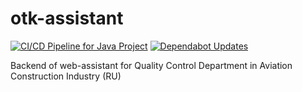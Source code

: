 # otk-assistant
[![CI/CD Pipeline for Java Project](https://github.com/MartinMeer/otk-assistant/actions/workflows/CDCI-master.yml/badge.svg)](https://github.com/MartinMeer/otk-assistant/actions/workflows/main.yml)
[![Dependabot Updates](https://github.com/MartinMeer/otk-assistant/actions/workflows/dependabot/dependabot-updates/badge.svg)](https://github.com/MartinMeer/otk-assistant/actions/workflows/dependabot/dependabot-updates)


Backend of web-assistant for Quality Control Department in Aviation Construction Industry (RU)
